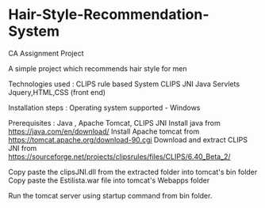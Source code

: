 # Hair-Style-Recommendation-System
CA Assignment Project 

A simple project which recommends hair style for men

Technologies used : 
CLIPS rule based System
CLIPS JNI
Java Servlets
Jquery,HTML,CSS (front end)


Installation steps : 
Operating system supported - Windows

Prerequisites : 
Java , Apache Tomcat, CLIPS JNI
Install java from https://java.com/en/download/ 
Install Apache tomcat from https://tomcat.apache.org/download-90.cgi
Download and extract CLIPS JNI from https://sourceforge.net/projects/clipsrules/files/CLIPS/6.40_Beta_2/

Copy paste the clipsJNI.dll from the extracted folder into tomcat's bin folder
Copy paste the Estilista.war file into tomcat's Webapps folder

Run the tomcat server using startup command from bin folder. 


